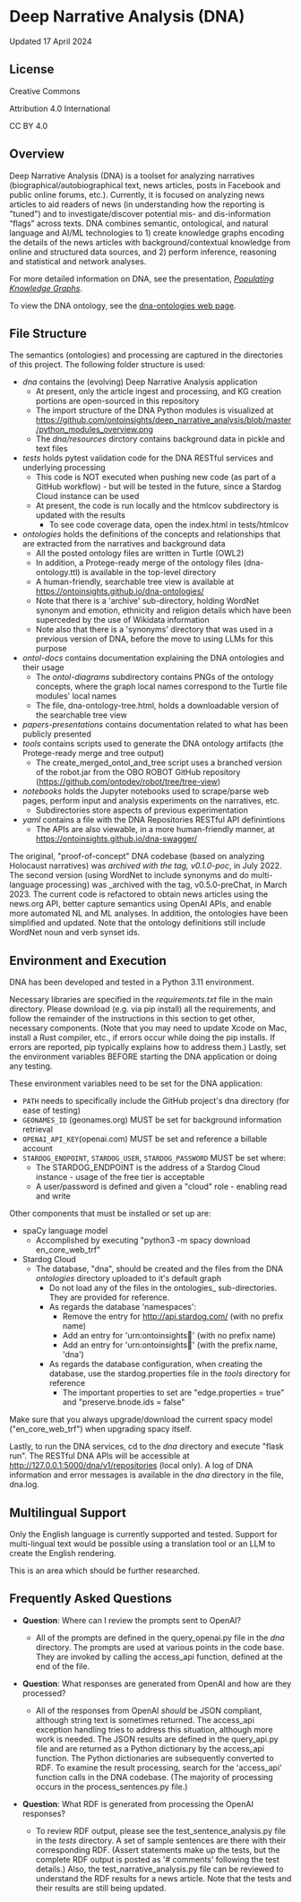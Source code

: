 # Deep Narrative Analysis (DNA)
Updated 17 April 2024

## License
Creative Commons 

Attribution 4.0 International 

CC BY 4.0

## Overview 

Deep Narrative Analysis (DNA) is a toolset for analyzing narratives (biographical/autobiographical text, news articles, posts in Facebook and public online forums, etc.). Currently, it is focused on analyzing news articles to aid readers of news (in understanding how the reporting is "tuned") and to investigate/discover potential mis- and dis-information “flags” across texts. DNA combines semantic, ontological, and natural language and AI/ML technologies to 1) create knowledge graphs encoding the details of the news articles with background/contextual knowledge from online and structured data sources, and 2) perform inference, reasoning and statistical and network analyses. 

For more detailed information on DNA, see the presentation, [_Populating Knowledge Graphs_](./papers-presentations/Populating%20KGs.pdf).

To view the DNA ontology, see the [dna-ontologies web page](https://ontoinsights.github.io/dna-ontologies/).

## File Structure

The semantics (ontologies) and processing are captured in the directories of this project. The following folder structure is used:

* _dna_ contains the (evolving) Deep Narrative Analysis application
  * At present, only the article ingest and processing, and KG creation portions are open-sourced in this repository
  * The import structure of the DNA Python modules is visualized at https://github.com/ontoinsights/deep_narrative_analysis/blob/master/python_modules_overview.png
  * The _dna/resources_ dirctory contains background data in pickle and text files
* _tests_ holds pytest validation code for the DNA RESTful services and underlying processing
  * This code is NOT executed when pushing new code (as part of a GitHub workflow) - but will be tested in the future, since a Stardog Cloud instance can be used
  * At present, the code is run locally and the htmlcov subdirectory is updated with the results
    * To see code coverage data, open the index.html in tests/htmlcov
* _ontologies_ holds the definitions of the concepts and relationships that are extracted from the narratives and background data
  * All the posted ontology files are written in Turtle (OWL2)
  * In addition, a Protege-ready merge of the ontology files (dna-ontology.ttl) is available in the top-level directory
  * A human-friendly, searchable tree view is available at https://ontoinsights.github.io/dna-ontologies/
  * Note that there is a 'archive' sub-directory, holding WordNet synonym and emotion, ethnicity and religion details which have been superceded by the use of Wikidata information 
  * Note also that there is a 'synonyms' directory that was used in a previous version of DNA, before the move to using LLMs for this purpose
* _ontol-docs_ contains documentation explaining the DNA ontologies and their usage
  * The _ontol-diagrams_ subdirectory contains PNGs of the ontology concepts, where the graph local names correspond to the Turtle file modules' local names
  * The file, dna-ontology-tree.html, holds a downloadable version of the searchable tree view
* _papers-presentations_ contains documentation related to what has been publicly presented
* _tools_ contains scripts used to generate the DNA ontology artifacts (the Protege-ready merge and tree output)
  * The create_merged_ontol_and_tree script uses a branched version of the robot.jar from the OBO ROBOT GitHub repository (https://github.com/ontodev/robot/tree/tree-view)
* _notebooks_ holds the Jupyter notebooks used to scrape/parse web pages, perform input and analysis experiments on the narratives, etc.
  * Subdirectories store aspects of previous experimentation
* _yaml_ contains a file with the DNA Repositories RESTful API definintions
  * The APIs are also viewable, in a more human-friendly manner, at https://ontoinsights.github.io/dna-swagger/

The original, "proof-of-concept" DNA codebase (based on analyzing Holocaust narratives) was _archived with the tag, v0.1.0-poc_, in July 2022. The second version (using WordNet to include synonyms and do multi-language processing) was _archived with the tag, v0.5.0-preChat, in March 2023. The current code is refactored to obtain news articles using the news.org API, better capture semantics using OpenAI APIs, and enable more automated NL and ML analyses. In addition, the ontologies have been simplified and updated. Note that the ontology definitions still include WordNet noun and verb synset ids.

## Environment and Execution

DNA has been developed and tested in a Python 3.11 environment.

Necessary libraries are specified in the _requirements.txt_ file in the main directory. Please download (e.g. via pip install) all the requirements, and follow the remainder of the instructions in this section to get other, necessary components. (Note that you may need to update Xcode on Mac, install a Rust compiler, etc., if errors occur while doing the pip installs. If errors are reported, pip typically explains how to address them.) Lastly, set the environment variables BEFORE starting the DNA application or doing any testing.

These environment variables need to be set for the DNA application:

* `PATH` needs to specifically include the GitHub project's dna directory (for ease of testing) 
* `GEONAMES_ID` (geonames.org) MUST be set for background information retrieval
* `OPENAI_API_KEY`(openai.com) MUST be set and reference a billable account 
* `STARDOG_ENDPOINT`, `STARDOG_USER`, `STARDOG_PASSWORD` MUST be set where:
  * The STARDOG_ENDPOINT is the address of a Stardog Cloud instance - usage of the free tier is acceptable
  * A user/password is defined and given a "cloud" role - enabling read and write

Other components that must be installed or set up are:

* spaCy language model 
  * Accomplished by executing "python3 -m spacy download en_core_web_trf"
* Stardog Cloud
  * The database, "dna", should be created and the files from the DNA _ontologies_ directory uploaded to it's default graph
    * Do not load any of the files in the ontologies_ sub-directories. They are provided for reference.
    * As regards the database 'namespaces':
      * Remove the entry for http://api.stardog.com/ (with no prefix name)
      * Add an entry for 'urn:ontoinsights:dna:' (with no prefix name)
      * Add an entry for 'urn:ontoinsights:dna:' (with the prefix name, 'dna')
    * As regards the database configuration, when creating the database, use the stardog.properties file in the _tools_ directory for reference
      * The important properties to set are "edge.properties = true" and "preserve.bnode.ids = false"

Make sure that you always upgrade/download the current spacy model ("en_core_web_trf") when upgrading spacy itself. 

Lastly, to run the DNA services, cd to the _dna_ directory and execute "flask run". The RESTful DNA APIs will be accessible at http://127.0.0.1:5000/dna/v1/repositories (local only). A log of DNA information and error messages is available in the _dna_ directory in the file, dna.log.

## Multilingual Support

Only the English language is currently supported and tested. Support for multi-lingual text would be possible using a translation tool or an LLM to create the English rendering.

This is an area which should be further researched.

## Frequently Asked Questions
* __Question__: Where can I review the prompts sent to OpenAI?
  * All of the prompts are defined in the query_openai.py file in the _dna_ directory. The prompts are used at various points in the code base. They are invoked by calling the access_api function, defined at the end of the file.

* __Question__: What responses are generated from OpenAI and how are they processed?
  * All of the responses from OpenAI _should_ be JSON compliant, although string text is sometimes returned. The access_api exception handling tries to address this situation, although more work is needed. The JSON results are defined in the query_api.py file and are returned as a Python dictionary by the access_api function. The Python dictionaries are subsequently converted to RDF. To examine the result processing, search for the 'access_api' function calls in the DNA codebase. (The majority of processing occurs in the process_sentences.py file.)

* __Question__: What RDF is generated from processing the OpenAI responses?
  * To review RDF output, please see the test_sentence_analysis.py file in the _tests_ directory. A set of sample sentences are there with their corresponding RDF. (Assert statements make up the tests, but the complete RDF output is posted as '# comments' following the test details.) Also, the test_narrative_analysis.py file can be reviewed to understand the RDF results for a news article. Note that the tests and their results are still being updated.
